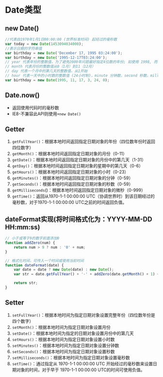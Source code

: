 # Date类型
## new Date()
```javascript
//代表自1970年1月1日00:00:00 (世界标准时间) 起经过的毫秒数
var today = new Date(1453094034000);
//表示日期的字符串值
var birthday = new Date('December 17, 1995 03:24:00');
var birthday = new Date('1995-12-17T03:24:00');
// year 代表年份的整数值，为了避免2000年问题最好指定4位数的年份; 如使用 1998, 而不要用 98
// month 代表月份的整数值从0（1月）到11（12月）
// day 代表一个月中的第几天的整数值，从1开始
// hour 代表一天中的小时数的整数值 (24小时制)，minute 分钟数，second 秒数，millisecond 毫秒数
var birthday = new Date(1995, 11, 17, 3, 24, 0);
```
## Date.now()
* 返回使用代码时的毫秒数
* IE8-不兼容此API则使用`+new Date()`
## Getter
1. `getFullYear()`：根据本地时间返回指定日期对象的年份（四位数年份时返回四位数字）
2. `getMonth()`：根据本地时间返回指定日期对象的月份（0-11）
3. `getDate()`：根据本地时间返回指定日期对象的月份中的第几天（1-31）
4. `getDay()`：根据本地时间返回指定日期对象的星期中的第几天（0-6）
5. `getHours()`：根据本地时间返回指定日期对象的小时（0-23）
6. `getMinutes()`：根据本地时间返回指定日期对象的分钟（0-59）
7. `getSeconds()`：根据本地时间返回指定日期对象的秒数（0-59）
8. `getMilliseconds`()：根据本地时间返回指定日期对象的微秒（0-999）
9. `getTime()`：返回从1970-1-1 00:00:00 UTC（协调世界时）到该日期经过的毫秒数，对于1970-1-1 00:00:00 UTC之前的时间返回负值。

## dateFormat实现(将时间格式化为：YYYY-MM-DD HH:mm:ss)
```javascript
// 小于或等于9的数字前面添加0
function addZero(num) {
    return num > 9 ? num : '0' + num;
}

// 格式化时间，可传入一个时间或使用当前时间
function dateFormat(date) {
    var date = date ? new Date(date) : new Date();
    var str = date.getFullYear() + '-' + addZero(date.getMonth() + 1) + '-' + addZero(date.getDate()) + ' ' + addZero(date.getHours()) + ':' + addZero(date.getMinutes()) + ':' + addZero(date.getSeconds());

    return str;
}
```

## Setter
1. `setFullYear()`：根据本地时间为指定日期对象设置完整年份（四位数年份是四个数字）
2. `setMonth()`：根据本地时间为指定日期对象设置月份
3. `setDate()`：根据本地时间为指定的日期对象设置月份中的第几天
4. `setHours()`：根据本地时间为指定日期对象设置小时数
5. `setMinutes()`：根据本地时间为指定日期对象设置分钟数
6. `setSeconds()`：根据本地时间为指定日期对象设置秒数
7. `setMilliseconds()`：根据本地时间为指定日期对象设置毫秒数
8. `setTime()`：通过指定从 1970-1-1 00:00:00 UTC 开始经过的毫秒数来设置日期对象的时间，对于早于 1970-1-1 00:00:00 UTC的时间可使用负值。